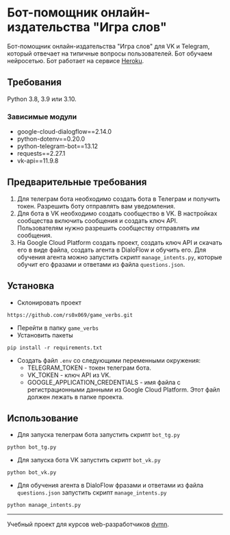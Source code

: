 # Бот-помощник онлайн-издательства "Игра слов"
Бот-помощник онлайн-издательства "Игра слов" для VK и Telegram, который отвечает на типичные вопросы пользователей. 
Бот обучаем нейросетью. 
Бот работает на сервисе [Heroku](https://heroku.com/).

## Требования
Python 3.8, 3.9 или 3.10.

### Зависимые модули
* google-cloud-dialogflow==2.14.0
* python-dotenv==0.20.0
* python-telegram-bot==13.12
* requests==2.27.1
* vk-api==11.9.8

## Предварительные требования
1. Для телеграм бота необходимо создать бота в Телеграм и получить токен. Разрешить боту отправлять вам уведомления.
2. Для бота в VK необходимо создать сообщество в VK. В настройках сообщества включить сообщения и создать ключ API. Пользователям нужно разрешить сообществу отправлять им сообщения.
3. На Google Cloud Platform создать проект, создать ключ API и скачать его в виде файла, создать агента в DialoFlow и обучить его.
Для обучения агента можно запустить скрипт `manage_intents.py`, которые обучит его фразами и ответами из файла `questions.json`. 

## Установка
* Склонировать проект
```commandline
https://github.com/rs0x069/game_verbs.git
```
* Перейти в папку `game_verbs`
* Установить пакеты
```commandline
pip install -r requirements.txt
```
* Создать файл `.env` со следующими переменными окружения:
  + TELEGRAM_TOKEN - токен телеграм бота.
  + VK_TOKEN - ключ API из VK.
  + GOOGLE_APPLICATION_CREDENTIALS - имя файла с регистрационными данными из Google Cloud Platform. Этот файл должен лежать в папке проекта.

## Использование
* Для запуска телеграм бота запустить скрипт `bot_tg.py`
```commandline
python bot_tg.py
```
* Для запуска бота VK запустить скрипт `bot_vk.py`
```commandline
python bot_vk.py
```
* Для обучения агента в DialoFlow фразами и ответами из файла `questions.json` запустить скрипт `manage_intents.py` 
```commandline
python manage_intents.py
```

***
Учебный проект для курсов web-разработчиков [dvmn](https://dvmn.org). 

